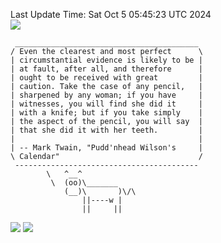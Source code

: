 Last Update Time: 
Sat Oct  5 05:45:23 UTC 2024
<br>![](https://img.shields.io/badge/%E5%A4%A7%E5%AE%B6-%E5%AE%89%E5%AE%89-green)<br>
```
 _________________________________________
/ Even the clearest and most perfect      \
| circumstantial evidence is likely to be |
| at fault, after all, and therefore      |
| ought to be received with great         |
| caution. Take the case of any pencil,   |
| sharpened by any woman; if you have     |
| witnesses, you will find she did it     |
| with a knife; but if you take simply    |
| the aspect of the pencil, you will say  |
| that she did it with her teeth.         |
|                                         |
| -- Mark Twain, "Pudd'nhead Wilson's     |
\ Calendar"                               /
 -----------------------------------------
        \   ^__^
         \  (oo)\_______
            (__)\       )\/\
                ||----w |
                ||     ||
```
![](https://github-readme-stats.vercel.app/api?username=chenlitw)
![](https://github-readme-stats.vercel.app/api/top-langs/?username=chenlitw)
